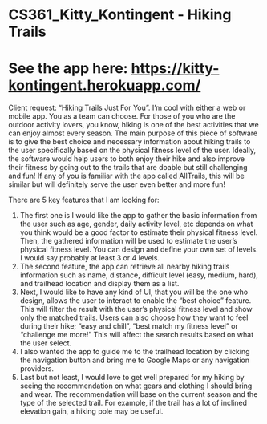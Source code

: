 # CS361_Kitty_Kontingent - Hiking Trails

# See the app here: https://kitty-kontingent.herokuapp.com/


Client request: “Hiking Trails Just For You”. I’m cool with either a web or mobile app. You as a team can choose. 
For those of you who are the outdoor activity lovers, you know, hiking is one of the best activities that we can 
enjoy almost every season. The main purpose of this piece of software is to give the best choice and necessary 
information about hiking trails to the user specifically based on the physical fitness level of the user. Ideally, 
the software would help users to both enjoy their hike and also improve their fitness by going out to the trails 
that are doable but still challenging and fun! If any of you is familiar with the app called AllTrails, this will 
be similar but will definitely serve the user even better and more fun!

There are 5 key features that I am looking for:

1. The first one is I would like the app to gather the basic information from the user such as age, gender, daily 
activity level, etc depends on what you think would be a good factor to estimate their physical fitness level. Then, 
the gathered information will be used to estimate the user’s physical fitness level. You can design and define your 
own set of levels. I would say probably at least 3 or 4 levels.
2. The second feature, the app can retrieve all nearby hiking trails information such as name, distance, difficult 
level (easy, medium, hard), and trailhead location and display them as a list.
3. Next, I would like to have any kind of UI, that you will be the one who design, allows the user to interact to 
enable the “best choice” feature. This will filter the result with the user’s physical fitness level and show only 
the matched trails. Users can also choose how they want to feel during their hike; “easy and chill”, “best match 
my fitness level” or “challenge me more!” This will affect the search results based on what the user select.
4. I also wanted the app to guide me to the trailhead location by clicking the navigation button and bring me to 
Google Maps or any navigation providers.
5. Last but not least, I would love to get well prepared for my hiking by seeing the recommendation on what gears 
and clothing I should bring and wear. The recommendation will base on the current season and the type of the 
selected trail. For example, if the trail has a lot of inclined elevation gain, a hiking pole may be useful.
